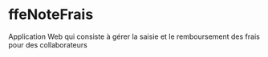 # ffeNoteFrais
Application Web qui consiste à gérer la saisie et le remboursement des frais pour des collaborateurs
